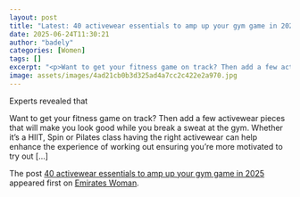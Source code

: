 ```yaml
---
layout: post
title: "Latest: 40 activewear essentials to amp up your gym game in 2025"
date: 2025-06-24T11:30:21
author: "badely"
categories: [Women]
tags: []
excerpt: "<p>Want to get your fitness game on track? Then add a few activewear pieces that will make you look good while you break a sweat at the gym. Whether i"
image: assets/images/4ad21cb0b3d325ad4a7cc2c422e2a970.jpg
---
```


Experts revealed that <p>Want to get your fitness game on track? Then add a few activewear pieces that will make you look good while you break a sweat at the gym. Whether it’s a HIIT, Spin or Pilates class having the right activewear can help enhance the experience of working out ensuring you’re more motivated to try out [&#8230;]</p>
<p>The post <a href="https://emirateswoman.com/40-activewear-essentials-to-amp-up-your-gym-game-in-2025/" rel="nofollow">40 activewear essentials to amp up your gym game in 2025</a> appeared first on <a href="https://emirateswoman.com" rel="nofollow">Emirates Woman</a>.</p>

